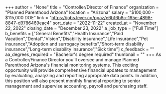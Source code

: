+++
author = "None"
title = "Controller/Director of Finance"
organization = "Planned Parenthood Arizona"
location = "Arizona"
salary = "$100,000 - $115,000 DOE"
link = "https://jobs.lever.co/ppaz/e6b16b8c-195e-4898-8847-d9786469eac4"
sort_date = "2022-11-22"
created_at = "November 22, 2022"
closing_date = "December 23, 2022"
a_job_type = ["Full Time"]
b_benefits = ["General Benefits","Health Insurance","Paid Vacation","Dental","Vision","Disability insurance","Life insurance","Pet insurance","Adoption and surrogacy benefits","Short-term disability insurance","Long-term disability insurance","Sick time"]
c_feedback = ""
aa_degrees_required = "Bachelor's degree required"
thumbnail = ""
+++
As a Controller/Finance Director you'll oversee and manage Planned Parenthood Arizona's financial monitoring systems. This exciting opportunity will provide comprehensive financial updates to management by evaluating, analyzing and reporting appropriate data points. In addition, this position will also present monthly financial reporting to senior management and supervise accounting, payroll and purchasing staff.